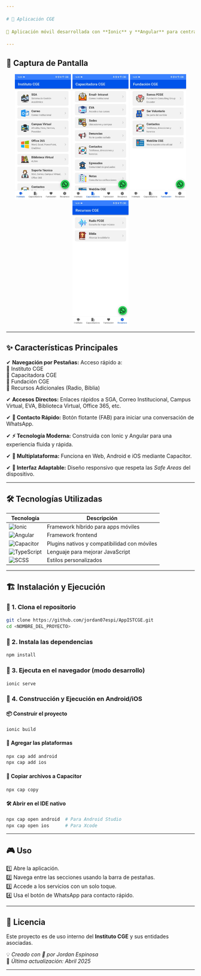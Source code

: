 ```yaml
---

# 🚀 Aplicación CGE

📱 Aplicación móvil desarrollada con **Ionic** y **Angular** para centralizar el acceso a los recursos web y servicios principales del **Instituto CGE**, **Capacitadora CGE** y **Fundación CGE**.

---
```


## 📸 Captura de Pantalla  
<p align="center">
  <img src="screenshots/inst.jpeg" width="150" />
  <img src="screenshots/cap.jpeg" width="150" />
  <img src="screenshots/fund.jpeg" width="150" />
  <img src="screenshots/rec.jpeg" width="150" />
</p>

---

## ✨ Características Principales  

✔ **Navegación por Pestañas:** Acceso rápido a:  
   🔹 Instituto CGE  
   🔹 Capacitadora CGE  
   🔹 Fundación CGE  
   🔹 Recursos Adicionales (Radio, Biblia)  

✔ **Accesos Directos:** Enlaces rápidos a SGA, Correo Institucional, Campus Virtual, EVA, Biblioteca Virtual, Office 365, etc.  

✔ **📲 Contacto Rápido:** Botón flotante (FAB) para iniciar una conversación de WhatsApp.  

✔ **⚡ Tecnología Moderna:** Construida con Ionic y Angular para una experiencia fluida y rápida.  

✔ **📱 Multiplataforma:** Funciona en Web, Android e iOS mediante Capacitor.  

✔ **🎨 Interfaz Adaptable:** Diseño responsivo que respeta las *Safe Areas* del dispositivo.  

---

## 🛠 Tecnologías Utilizadas  

| Tecnología       | Descripción |
|-----------------|-------------|
| ![Ionic](https://img.shields.io/badge/Ionic-3880FF?style=for-the-badge&logo=ionic&logoColor=white) | Framework híbrido para apps móviles |
| ![Angular](https://img.shields.io/badge/Angular-DD0031?style=for-the-badge&logo=angular&logoColor=white) | Framework frontend |
| ![Capacitor](https://img.shields.io/badge/Capacitor-119EFF?style=for-the-badge&logo=capacitor&logoColor=white) | Plugins nativos y compatibilidad con móviles |
| ![TypeScript](https://img.shields.io/badge/TypeScript-3178C6?style=for-the-badge&logo=typescript&logoColor=white) | Lenguaje para mejorar JavaScript |
| ![SCSS](https://img.shields.io/badge/SCSS-C76494?style=for-the-badge&logo=sass&logoColor=white) | Estilos personalizados |

---

## 🏗 Instalación y Ejecución  

### 🔹 1. Clona el repositorio  
```bash
git clone https://github.com/jordan07espi/AppISTCGE.git
cd <NOMBRE_DEL_PROYECTO>
```

### 🔹 2. Instala las dependencias  
```bash
npm install
```

### 🔹 3. Ejecuta en el navegador (modo desarrollo)  
```bash
ionic serve
```

### 🔹 4. Construcción y Ejecución en Android/iOS  

#### 📦 Construir el proyecto  
```bash
ionic build
```

#### 📲 Agregar las plataformas  
```bash
npx cap add android
npx cap add ios
```

#### 🔁 Copiar archivos a Capacitor  
```bash
npx cap copy
```

#### 🛠 Abrir en el IDE nativo  
```bash
npx cap open android  # Para Android Studio  
npx cap open ios      # Para Xcode  
```

---

## 🎮 Uso  

1️⃣ Abre la aplicación.  
2️⃣ Navega entre las secciones usando la barra de pestañas.  
3️⃣ Accede a los servicios con un solo toque.  
4️⃣ Usa el botón de WhatsApp para contacto rápido.  

---

## 📜 Licencia  

Este proyecto es de uso interno del **Instituto CGE** y sus entidades asociadas.  

💡 _Creado con 💙 por Jordan Espinosa_  
📅 _Última actualización: Abril 2025_

---

